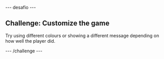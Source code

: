 \--- desafio \---

## Challenge: Customize the game

Try using different colours or showing a different message depending on how well the player did.

\--- /challenge \---